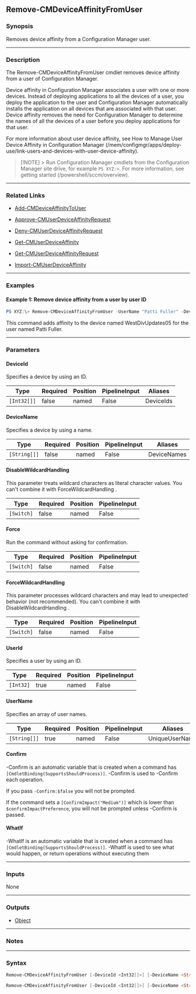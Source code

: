 Remove-CMDeviceAffinityFromUser
-------------------------------




### Synopsis
Removes device affinity from a Configuration Manager user.



---


### Description

The Remove-CMDeviceAffinityFromUser cmdlet removes device affinity from a user of Configuration Manager.



Device affinity in Configuration Manager associates a user with one or more devices. Instead of deploying applications to all the devices of a user, you deploy the application to the user and Configuration Manager automatically installs the application on all devices that are associated with that user. Device affinity removes the need for Configuration Manager to determine the names of all the devices of a user before you deploy applications for that user.



For more information about user device affinity, see How to Manage User Device Affinity in Configuration Manager (/mem/configmgr/apps/deploy-use/link-users-and-devices-with-user-device-affinity).



> [!NOTE] > Run Configuration Manager cmdlets from the Configuration Manager site drive, for example `PS XYZ:>`. For more information, see getting started (/powershell/sccm/overview).



---


### Related Links
* [Add-CMDeviceAffinityToUser](Add-CMDeviceAffinityToUser)



* [Approve-CMUserDeviceAffinityRequest](Approve-CMUserDeviceAffinityRequest)



* [Deny-CMUserDeviceAffinityRequest](Deny-CMUserDeviceAffinityRequest)



* [Get-CMUserDeviceAffinity](Get-CMUserDeviceAffinity)



* [Get-CMUserDeviceAffinityRequest](Get-CMUserDeviceAffinityRequest)



* [Import-CMUserDeviceAffinity](Import-CMUserDeviceAffinity)





---


### Examples
#### Example 1: Remove device affinity from a user by user ID
```PowerShell
PS XYZ:\> Remove-CMDeviceAffinityFromUser -UserName "Patti Fuller" -DeviceName "WestDivUpdates05"
```
This command adds affinity to the device named WestDivUpdates05 for the user named Patti Fuller.


---


### Parameters
#### **DeviceId**

Specifies a device by using an ID.






|Type       |Required|Position|PipelineInput|Aliases  |
|-----------|--------|--------|-------------|---------|
|`[Int32[]]`|false   |named   |False        |DeviceIds|



#### **DeviceName**

Specifies a device by using a name.






|Type        |Required|Position|PipelineInput|Aliases    |
|------------|--------|--------|-------------|-----------|
|`[String[]]`|false   |named   |False        |DeviceNames|



#### **DisableWildcardHandling**

This parameter treats wildcard characters as literal character values. You can't combine it with ForceWildcardHandling .






|Type      |Required|Position|PipelineInput|
|----------|--------|--------|-------------|
|`[Switch]`|false   |named   |False        |



#### **Force**

Run the command without asking for confirmation.






|Type      |Required|Position|PipelineInput|
|----------|--------|--------|-------------|
|`[Switch]`|false   |named   |False        |



#### **ForceWildcardHandling**

This parameter processes wildcard characters and may lead to unexpected behavior (not recommended). You can't combine it with DisableWildcardHandling .






|Type      |Required|Position|PipelineInput|
|----------|--------|--------|-------------|
|`[Switch]`|false   |named   |False        |



#### **UserId**

Specifies a user by using an ID.






|Type     |Required|Position|PipelineInput|
|---------|--------|--------|-------------|
|`[Int32]`|true    |named   |False        |



#### **UserName**

Specifies an array of user names.






|Type        |Required|Position|PipelineInput|Aliases       |
|------------|--------|--------|-------------|--------------|
|`[String[]]`|true    |named   |False        |UniqueUserName|



#### **Confirm**
-Confirm is an automatic variable that is created when a command has ```[CmdletBinding(SupportsShouldProcess)]```.
-Confirm is used to -Confirm each operation.

If you pass ```-Confirm:$false``` you will not be prompted.


If the command sets a ```[ConfirmImpact("Medium")]``` which is lower than ```$confirmImpactPreference```, you will not be prompted unless -Confirm is passed.

#### **WhatIf**
-WhatIf is an automatic variable that is created when a command has ```[CmdletBinding(SupportsShouldProcess)]```.
-WhatIf is used to see what would happen, or return operations without executing them


---


### Inputs
None





---


### Outputs
* [Object](https://learn.microsoft.com/en-us/dotnet/api/System.Object)






---


### Notes




---


### Syntax
```PowerShell
Remove-CMDeviceAffinityFromUser [-DeviceId <Int32[]>] [-DeviceName <String[]>] [-DisableWildcardHandling] [-Force] [-ForceWildcardHandling] -UserId <Int32> [-Confirm] [-WhatIf] [<CommonParameters>]
```
```PowerShell
Remove-CMDeviceAffinityFromUser [-DeviceId <Int32[]>] [-DeviceName <String[]>] [-DisableWildcardHandling] [-Force] [-ForceWildcardHandling] -UserName <String[]> [-Confirm] [-WhatIf] [<CommonParameters>]
```
